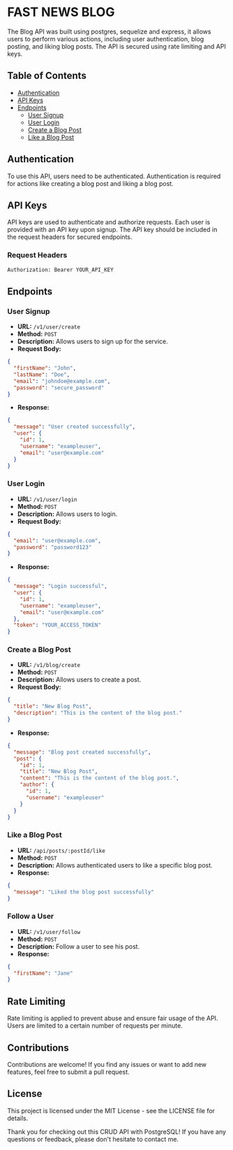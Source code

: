 # FAST NEWS BLOG

The Blog API was built using postgres, sequelize and express, it allows users to perform various actions, including user authentication, blog posting, and liking blog posts. The API is secured using rate limiting and API keys.

## Table of Contents

- [Authentication](#authentication)
- [API Keys](#api-keys)
- [Endpoints](#endpoints)
  - [User Signup](#user-signup)
  - [User Login](#user-login)
  - [Create a Blog Post](#create-a-blog-post)
  - [Like a Blog Post](#like-a-blog-post)

## Authentication

To use this API, users need to be authenticated. Authentication is required for actions like creating a blog post and liking a blog post.

## API Keys

API keys are used to authenticate and authorize requests. Each user is provided with an API key upon signup. The API key should be included in the request headers for secured endpoints.

### Request Headers

```bash
Authorization: Bearer YOUR_API_KEY
```

## Endpoints

### User Signup

- **URL:** `/v1/user/create`
- **Method:** `POST`
- **Description:** Allows users to sign up for the service.
- **Request Body:**

```json
{
  "firstName": "John",
  "lastName": "Doe",
  "email": "johndoe@example.com",
  "password": "secure_password"
}
```

- **Response:**

```json
{
  "message": "User created successfully",
  "user": {
    "id": 1,
    "username": "exampleuser",
    "email": "user@example.com"
  }
}
```

### User Login

- **URL:** `/v1/user/login`
- **Method:** `POST`
- **Description:** Allows users to login.
- **Request Body:**

```json
{
  "email": "user@example.com",
  "password": "password123"
}
```

- **Response:**

```json
{
  "message": "Login successful",
  "user": {
    "id": 1,
    "username": "exampleuser",
    "email": "user@example.com"
  },
  "token": "YOUR_ACCESS_TOKEN"
}
```

### Create a Blog Post

- **URL:** `/v1/blog/create`
- **Method:** `POST`
- **Description:** Allows users to create a post.
- **Request Body:**

```json
{
  "title": "New Blog Post",
  "description": "This is the content of the blog post."
}
```

- **Response:**

```json
{
  "message": "Blog post created successfully",
  "post": {
    "id": 1,
    "title": "New Blog Post",
    "content": "This is the content of the blog post.",
    "author": {
      "id": 1,
      "username": "exampleuser"
    }
  }
}
```

### Like a Blog Post

- **URL:** `/api/posts/:postId/like`
- **Method:** `POST`
- **Description:** Allows authenticated users to like a specific blog post.
- **Response:**

```json
{
  "message": "Liked the blog post successfully"
}
```

### Follow a User

- **URL:** `/v1/user/follow`
- **Method:** `POST`
- **Description:** Follow a user to see his post.
- **Response:**

```json
{
  "firstName": "Jane"
}
```

## Rate Limiting

Rate limiting is applied to prevent abuse and ensure fair usage of the API. Users are limited to a certain number of requests per minute.

## Contributions

Contributions are welcome! If you find any issues or want to add new features, feel free to submit a pull request.

## License

This project is licensed under the MIT License - see the LICENSE file for details.

Thank you for checking out this CRUD API with PostgreSQL! If you have any questions or feedback, please don't hesitate to contact me.
